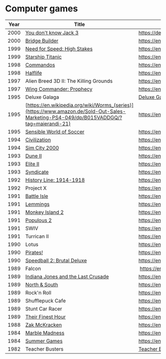 # Computer games

 Year | Title | Info 
------|-------|------
2000|[You don't know Jack 3](https://www.amazon.de/You-dont-know-Jack-3/dp/B00004TPZI/?tag=maierandi-21)| https://de.wikipedia.org/wiki/You_Don%E2%80%99t_Know_Jack
2000 |[Bridge Builder](https://www.amazon.de/Bridge-Builder-planen-bauen-testen/dp/B000TL3FGQ/?tag=maierandi-21)| https://en.wikipedia.org/wiki/Bridge_Builder 
1999| [Need for Speed: High Stakes](https://www.amazon.de/Need-Speed-IV-Brennender-Classics/dp/B00004TPI6/?tag=maierandi-21)| https://en.wikipedia.org/wiki/Need_for_Speed:_High_Stakes
1999 | [Starship Titanic](https://www.amazon.de/NBG-Starship-Titanic/dp/B00004TOWB/?tag=maierandi-21)|https://en.wikipedia.org/wiki/Starship_Titanic
1998 | [Commandos](https://www.amazon.de/Commandos-Hinter-feindlichen-Software-Pyramide/dp/B000079DLJ/?tag=maierandi-21)|https://en.wikipedia.org/wiki/Commandos_(series)
1998 | [Halflife](https://www.amazon.de/Activision-Blizzard-Deutschland-Half-Life-BestSeller/dp/B00004TPAX/?tag=maierandi-21)|https://en.wikipedia.org/wiki/Half-Life_(video_game)
1997 | Alien Breed 3D II: The Killing Grounds|https://en.wikipedia.org/wiki/Alien_Breed_3D_II:_The_Killing_Grounds
1997  | [Wing Commander: Prophecy](https://www.amazon.de/Electronic-Arts-Wing-Commander-Prophecy/dp/B00004TOJL/?tag=maierandi-21)| https://en.wikipedia.org/wiki/Wing_Commander:_Prophecy
1995 |Deluxe Galaga| [Deluxe Galaga](http://www.lemonamiga.com/games/details.php?id=1298)
1995 |[https://en.wikipedia.org/wiki/Worms_(series)](https://www.amazon.de/Sold-Out-Sales-Marketing-PS4-049/dp/B015VADDGQ/?tag=maierandi-21) | https://en.wikipedia.org/wiki/Worms_(series)
1995 |[Sensible World of Soccer](https://www.amazon.de/Sensible-World-of-Soccer-DOS/dp/B004NQC0OQ/?tag=maierandi-21)| https://en.wikipedia.org/wiki/Sensible_World_of_Soccer
1994 | [Civilization](https://www.amazon.de/MicroProse-Sid-Meiers-Civilization/dp/B00004TOCD/?tag=maierandi-21) | https://en.wikipedia.org/wiki/Civilization_(video_game)
1994 | [Sim City 2000](https://www.amazon.de/Electronic-Arts-Sim-City-2000/dp/B00004TO4O/?tag=maierandi-21)| https://en.wikipedia.org/wiki/SimCity_2000
1993 | [Dune II](https://www.amazon.de/Dune-II-Battle-For-Arrakis/dp/B005AX9YL8/?tag=maierandi-21) |https://en.wikipedia.org/wiki/Dune_II
1993 | [Elite II](https://www.amazon.de/Elite-2-Frontier/dp/B00DPT9T28/?tag=maierandi-21)| https://en.wikipedia.org/wiki/Frontier:_Elite_II
1993 | [Syndicate](https://www.amazon.de/SYNDICATE/dp/B004F76DI2/?tag=maierandi-21) | https://en.wikipedia.org/wiki/Syndicate_(video_game)
1992 | [History Line: 1914-1918](https://www.amazon.de/History-Line-1914-1918/dp/B0030MUOSS/?tag=maierandi-21)| https://en.wikipedia.org/wiki/History_Line:_1914-1918
1992 | Project X | https://en.wikipedia.org/wiki/Project-X
1991 | [Battle Isle](https://www.amazon.de/Blue-Byte-Battle-Isle-Platinum/dp/B00004U5V9/?tag=maierandi-21) | https://en.wikipedia.org/wiki/Battle_Isle
1991 | [Lemmings](https://www.amazon.de/Dice-8715686005134-Lemmings-für-Windows/dp/B00005Q5EY/?tag=maierandi-21) | https://en.wikipedia.org/wiki/Lemmings_(video_game)
1991 | [Monkey Island 2](https://www.amazon.de/Lucas-Arts-LucasArts-Zehn-Adventures/dp/B00004TOLA/?tag=maierandi-21) | https://en.wikipedia.org/wiki/Monkey_Island_2:_LeChuck%27s_Revenge
1991 | [Populous 2](https://www.amazon.de/Populous-II-MAC/dp/B0012O6FOI/?tag=maierandi-21) | https://en.wikipedia.org/wiki/Populous_II:_Trials_of_the_Olympian_Gods
1991 | SWIV | https://en.wikipedia.org/wiki/SWIV
1991 | Turrican II | https://en.wikipedia.org/wiki/Turrican_II:_The_Final_Fight
1990 | Lotus | https://en.wikipedia.org/wiki/Lotus_(series)
1990 | [Pirates!](https://www.amazon.de/P-O-S-Telesales-Promotion-Meiers-Pirates/dp/B0002LDLNK/?tag=maierandi-21) | https://en.wikipedia.org/wiki/Sid_Meier's_Pirates!
1990 | [Speedball 2: Brutal Deluxe](https://www.amazon.de/Flashpoint-AG-Speedball-2/dp/B00006HAM8/?tag=maierandi-21) | https://en.wikipedia.org/wiki/Speedball_2:_Brutal_Deluxe
1989 | Falcon | https://en.wikipedia.org/wiki/Falcon_(video_game_series)
1989 | [Indiana Jones and the Last Crusade](https://www.amazon.de/Lucas-Arts-LucasArts-Zehn-Adventures/dp/B00004TOLA/?tag=maierandi-21) | https://en.wikipedia.org/wiki/Indiana_Jones_and_the_Last_Crusade_(video_game)
1989 | [North & South](https://www.amazon.de/North-South-The-Game-PC/dp/B00BFOQ67Q/?tag=maierandi-21) | https://en.wikipedia.org/wiki/North_%26_South_(video_game)
1989 | Rock'n Roll | https://en.wikipedia.org/wiki/Rock_'n'_Roll_(video_game)
1989 | Shufflepuck Cafe | https://en.wikipedia.org/wiki/Shufflepuck_Caf%C3%A9
1989 | Stunt Car Racer | https://en.wikipedia.org/wiki/Stunt_Car_Racer
1989 | [Their Finest Hour](https://www.amazon.de/Finest-Battle-Britain-Lucasfilm-Disketten/dp/B001N64UM4/?tag=maierandi-21) | https://en.wikipedia.org/wiki/Their_Finest_Hour_(video_game)
1988 | [Zak McKracken](https://www.amazon.de/Lucas-Arts-LucasArts-Zehn-Adventures/dp/B00004TOLA/?tag=maierandi-21) | https://en.wikipedia.org/wiki/Zak_McKracken_and_the_Alien_Mindbenders
1984 | [Marble Madness](https://www.amazon.de/MB-Marble-Madness/dp/B0006TNIVI/?tag=maierandi-21) | https://en.wikipedia.org/wiki/Marble_Madness
1984 | [Summer Games](https://www.amazon.de/Magnussoft-Epyx-Summer-Games/dp/B001TW1N8G/?tag=maierandi-21) | https://en.wikipedia.org/wiki/Summer_Games_(video_game)
1982 | Teacher Busters | [Teacher Busters](http://www.lemon64.com/?mainurl=http%3A//www.lemon64.com/games/details.php%3FID%3D2610)

